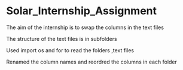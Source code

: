 # Solar_Internship_Assignment
The aim of the internship is to swap the columns in the text files

The structure of the text files is in subfolders

Used import os and for to read the folders ,text files

Renamed the column names and reordred the columns in each folder
